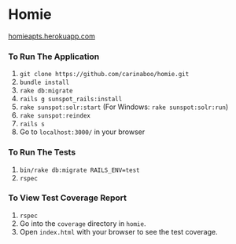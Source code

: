 Homie
=====

[homieapts.herokuapp.com](http://homieapts.herokuapp.com/)

### To Run The Application
1. `git clone https://github.com/carinaboo/homie.git`
1. `bundle install`
1. `rake db:migrate`
1. `rails g sunspot_rails:install`
1. `rake sunspot:solr:start` (For Windows: `rake sunspot:solr:run`)
1. `rake sunspot:reindex`
1. `rails s`
1. Go to `localhost:3000/` in your browser

### To Run The Tests
1. `bin/rake db:migrate RAILS_ENV=test`
1. `rspec`

### To View Test Coverage Report
1. `rspec`
1. Go into the `coverage` directory in `homie`.
1. Open `index.html` with your browser to see the test coverage.

